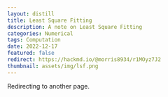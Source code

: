 ```yaml
---
layout: distill
title: Least Square Fitting
description: A note on Least Square Fitting
categories: Numerical
tags: Computation
date: 2022-12-17
featured: false
redirect: https://hackmd.io/@morris8934/r1MOyz7J2
thumbnail: assets/img/lsf.png
---
```


Redirecting to another page.